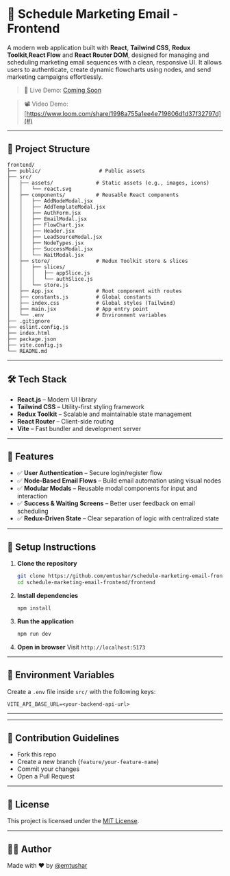 # 📩 Schedule Marketing Email - Frontend

A modern web application built with **React**, **Tailwind CSS**, **Redux Toolkit**,**React Flow** and **React Router DOM**, designed for managing and scheduling marketing email sequences with a clean, responsive UI. It allows users to authenticate, create dynamic flowcharts using nodes, and send marketing campaigns effortlessly.

> 🚀 Live Demo: [Coming Soon](#)

> 📽️ Video Demo: [https://www.loom.com/share/1998a755a1ee4e719806d1d37f32797d](#)

---

## 📁 Project Structure

```
frontend/
├── public/                   # Public assets
├── src/
│   ├── assets/              # Static assets (e.g., images, icons)
│   │   └── react.svg
│   ├── components/          # Reusable React components
│   │   ├── AddNodeModal.jsx
│   │   ├── AddTemplateModal.jsx
│   │   ├── AuthForm.jsx
│   │   ├── EmailModal.jsx
│   │   ├── FlowChart.jsx
│   │   ├── Header.jsx
│   │   ├── LeadSourceModal.jsx
│   │   ├── NodeTypes.jsx
│   │   ├── SuccessModal.jsx
│   │   └── WaitModal.jsx
│   ├── store/               # Redux Toolkit store & slices
│   │   ├── slices/
│   │   │   ├── appSlice.js
│   │   │   └── authSlice.js
│   │   └── store.js
│   ├── App.jsx              # Root component with routes
│   ├── constants.js         # Global constants
│   ├── index.css            # Global styles (Tailwind)
│   ├── main.jsx             # App entry point
│   └── .env                 # Environment variables
├── .gitignore
├── eslint.config.js
├── index.html
├── package.json
├── vite.config.js
└── README.md
```

---

## 🛠️ Tech Stack

- **React.js** – Modern UI library
- **Tailwind CSS** – Utility-first styling framework
- **Redux Toolkit** – Scalable and maintainable state management
- **React Router** – Client-side routing
- **Vite** – Fast bundler and development server

---

## 📌 Features

- ✅ **User Authentication** – Secure login/register flow
- ✅ **Node-Based Email Flows** – Build email automation using visual nodes
- ✅ **Modular Modals** – Reusable modal components for input and interaction
- ✅ **Success & Waiting Screens** – Better user feedback on email scheduling
- ✅ **Redux-Driven State** – Clear separation of logic with centralized state

---

## 🚧 Setup Instructions

1. **Clone the repository**

   ```bash
   git clone https://github.com/emtushar/schedule-marketing-email-frontend.git
   cd schedule-marketing-email-frontend/frontend
   ```

2. **Install dependencies**

   ```bash
   npm install
   ```

3. **Run the application**

   ```bash
   npm run dev
   ```

4. **Open in browser**
   Visit `http://localhost:5173`

---

## 🔐 Environment Variables

Create a `.env` file inside `src/` with the following keys:

```env
VITE_API_BASE_URL=<your-backend-api-url>
```

---

</details>

---

## 🧠 Contribution Guidelines

- Fork this repo
- Create a new branch (`feature/your-feature-name`)
- Commit your changes
- Open a Pull Request

---

## 📄 License

This project is licensed under the [MIT License](LICENSE).

---

## 👨‍💻 Author

Made with ❤️ by [@emtushar](https://github.com/emtushar)
